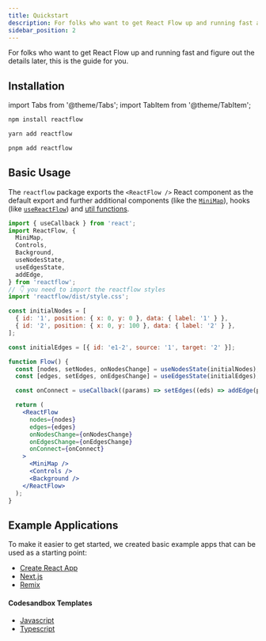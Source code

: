 ```yaml
---
title: Quickstart
description: For folks who want to get React Flow up and running fast and figure out the details later, this is the guide for you.
sidebar_position: 2
---
```


For folks who want to get React Flow up and running fast and figure out the details later, this is the guide for you.

## Installation

import Tabs from '@theme/Tabs';
import TabItem from '@theme/TabItem';

<Tabs>
  <TabItem value="npm" label="npm" default>

```bash
npm install reactflow
```

  </TabItem>
  <TabItem value="yarn" label="yarn">

```bash
yarn add reactflow
```

  </TabItem>
  <TabItem value="pnpm" label="pnpm">

```bash
pnpm add reactflow
```

  </TabItem>
</Tabs>

## Basic Usage

The `reactflow` package exports the `<ReactFlow />` React component as the default export and further additional components (like the [`MiniMap`](<(/docs/api/plugin-components/minimap)>)), hooks (like [`useReactFlow`](/docs/api/hooks/use-react-flow)) and [util functions](/docs/api/graph-util-functions).

```jsx
import { useCallback } from 'react';
import ReactFlow, {
  MiniMap,
  Controls,
  Background,
  useNodesState,
  useEdgesState,
  addEdge,
} from 'reactflow';
// 👇 you need to import the reactflow styles
import 'reactflow/dist/style.css';

const initialNodes = [
  { id: '1', position: { x: 0, y: 0 }, data: { label: '1' } },
  { id: '2', position: { x: 0, y: 100 }, data: { label: '2' } },
];

const initialEdges = [{ id: 'e1-2', source: '1', target: '2' }];

function Flow() {
  const [nodes, setNodes, onNodesChange] = useNodesState(initialNodes);
  const [edges, setEdges, onEdgesChange] = useEdgesState(initialEdges);

  const onConnect = useCallback((params) => setEdges((eds) => addEdge(params, eds)), [setEdges]);

  return (
    <ReactFlow
      nodes={nodes}
      edges={edges}
      onNodesChange={onNodesChange}
      onEdgesChange={onEdgesChange}
      onConnect={onConnect}
    >
      <MiniMap />
      <Controls />
      <Background />
    </ReactFlow>
  );
}
```

## Example Applications

To make it easier to get started, we created basic example apps that can be used as a starting point:

- [Create React App](https://github.com/wbkd/react-flow-example-apps/tree/main/reactflow-create-react-app)
- [Next.js](https://github.com/wbkd/react-flow-example-apps/tree/main/reactflow-nextjs)
- [Remix](https://github.com/wbkd/react-flow-example-apps/tree/main/reactflow-remix)

#### Codesandbox Templates

- [Javascript](https://codesandbox.io/s/react-flow-starter-ou8or)
- [Typescript](https://codesandbox.io/s/react-flow-starter-typescript-j8lkh)
